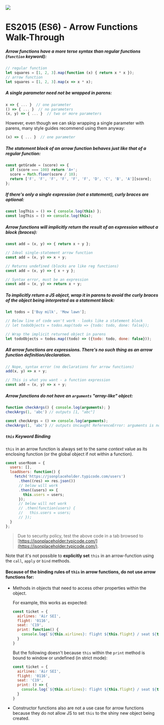 <img src="https://i.imgur.com/gGKrqF5.png">

# ES2015 (ES6) - Arrow Functions Walk-Through

##### Arrow functions have a more terse syntax than regular functions (`function` keyword):

```js
// regular function
let squares = [1, 2, 3].map(function (x) { return x * x });
// arrow function
let squares = [1, 2, 3].map(x => x * x);
```

##### A single parameter need not be wrapped in parens:

```js
x => { ... }  // one parameter
() => { ... }  // no parameters
(x, y) => { ... }  // two or more parameters
```

However, even though we can skip wrapping a single parameter with parens, many style guides recommend using them anyway:

```js
(x) => { ... }  // one parameter
```

##### The statement block of an arrow function behaves just like that of a regular function:

```js
const getGrade = (score) => {
  if (score === 100) return 'A+';
  score = Math.floor(score / 10);
  return ['F', 'F', 'F', 'F', 'F', 'F', 'D', 'C', 'B', 'A'][score];
};
```

##### If there's only a single **expression** (not a statement), curly braces are optional:

```js
const logThis = () => { console.log(this) };
const logThis = () => console.log(this);
```

##### Arrow functions will implicitly return the result of an **expression** without a block (braces):

```js
const add = (x, y) => { return x + y };

// Ideal single-statement arrow function
const add = (x, y) => x + y;

// Returns undefined (blocks are like reg functions)
const add = (x, y) => { x + y };

// Syntax error, must be an expression
const add = (x, y) => return x + y;
```

##### To implicitly return a JS object, wrap it in parens to avoid the curly braces of the object being interpreted as a statement block:

```js
let todos = ['Buy milk', 'Mow lawn'];

// Below line of code won't work - looks like a statement block
// let todoObjects = todos.map(todo => {todo: todo, done: false});

// Wrap the implicit returned object in parens
let todoObjects = todos.map((todo) => ({todo: todo, done: false}));
```

##### All arrow functions are expressions.  There's no such thing as an arrow function definition/declaration.

```js
// Nope, syntax error (no declarations for arrow functions)
add(x, y) => x + y;

// This is what you want - a function expression
const add = (x, y) => x + y;
```

##### Arrow functions do not have an `arguments` "array-like" object:

```js
function checkArgs() { console.log(arguments); }
checkArgs(1, 'abc') // outputs [1, "abc"]

const checkArgs = () => console.log(arguments);
checkArgs(1, 'abc') // outputs Uncaught ReferenceError: arguments is not defined
```

##### `this` Keyword Binding

`this` in an arrow function is always set to the same _context_ value as its enclosing function (or the global object if not within a function).

```js
const userRoom = {
  users: [],
  loadUsers: function() {
    fetch('https://jsonplaceholder.typicode.com/users')
      .then((res) => res.json())
      // below will work
      .then((users) => {
        this.users = users;
      });
      // below will not work
      // .then(function(users) {
      //   this.users = users;
      // });
  }
};
```

> Due to security policy, test the above code in a tab browsed to [https://jsonplaceholder.typicode.com/](https://jsonplaceholder.typicode.com/).
  
Note that it's not possible to **explicitly set** `this` in an arrow-function using the `call`, `apply` or `bind` methods.

#### Because of the binding rules of `this` in arrow functions, **do not** use arrow functions for:

- Methods in objects that need to access other properties within the object.

  For example, this works as expected:
 
	```js
	const ticket = {
	  airlines: 'Air SEI',
	  flight: '0116',
	  seat: 'C19',
	  print: function() {
	    console.log(`${this.airlines}: flight ${this.flight} / seat ${this.seat}`);
	  }
	}
	```
	
	But the following doesn't because `this` within the `print` method is bound to window or undefined (in strict mode):
	
	```js
	const ticket = {
	  airlines: 'Air SEI',
	  flight: '0116',
	  seat: 'C19',
	  print: () => {
	    console.log(`${this.airlines}: flight ${this.flight} / seat ${this.seat}`);
	  }
	}
	```

- Constructor functions also are not a use case for arrow functions because they do not allow JS to set `this` to the shiny new object being created.



